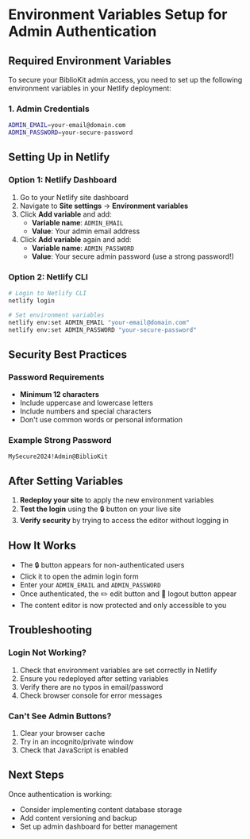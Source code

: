 # Environment Variables Setup for Admin Authentication

## Required Environment Variables

To secure your BiblioKit admin access, you need to set up the following environment variables in your Netlify deployment:

### 1. Admin Credentials

```bash
ADMIN_EMAIL=your-email@domain.com
ADMIN_PASSWORD=your-secure-password
```

## Setting Up in Netlify

### Option 1: Netlify Dashboard
1. Go to your Netlify site dashboard
2. Navigate to **Site settings** → **Environment variables**
3. Click **Add variable** and add:
   - **Variable name**: `ADMIN_EMAIL`
   - **Value**: Your admin email address
4. Click **Add variable** again and add:
   - **Variable name**: `ADMIN_PASSWORD`
   - **Value**: Your secure admin password (use a strong password!)

### Option 2: Netlify CLI
```bash
# Login to Netlify CLI
netlify login

# Set environment variables
netlify env:set ADMIN_EMAIL "your-email@domain.com"
netlify env:set ADMIN_PASSWORD "your-secure-password"
```

## Security Best Practices

### Password Requirements
- **Minimum 12 characters**
- Include uppercase and lowercase letters
- Include numbers and special characters
- Don't use common words or personal information

### Example Strong Password
```
MySecure2024!Admin@BiblioKit
```

## After Setting Variables

1. **Redeploy your site** to apply the new environment variables
2. **Test the login** using the 🔒 button on your live site
3. **Verify security** by trying to access the editor without logging in

## How It Works

- The 🔒 button appears for non-authenticated users
- Click it to open the admin login form
- Enter your `ADMIN_EMAIL` and `ADMIN_PASSWORD`
- Once authenticated, the ✏️ edit button and 🚪 logout button appear
- The content editor is now protected and only accessible to you

## Troubleshooting

### Login Not Working?
1. Check that environment variables are set correctly in Netlify
2. Ensure you redeployed after setting variables
3. Verify there are no typos in email/password
4. Check browser console for error messages

### Can't See Admin Buttons?
1. Clear your browser cache
2. Try in an incognito/private window
3. Check that JavaScript is enabled

## Next Steps

Once authentication is working:
- Consider implementing content database storage
- Add content versioning and backup
- Set up admin dashboard for better management 
